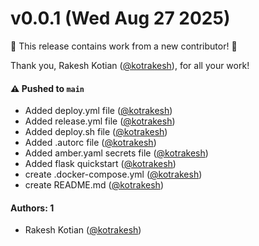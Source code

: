 # v0.0.1 (Wed Aug 27 2025)

:tada: This release contains work from a new contributor! :tada:

Thank you, Rakesh Kotian ([@kotrakesh](https://github.com/kotrakesh)), for all your work!

#### ⚠️ Pushed to `main`

- Added deploy.yml file ([@kotrakesh](https://github.com/kotrakesh))
- Added release.yml file ([@kotrakesh](https://github.com/kotrakesh))
- Added deploy.sh file ([@kotrakesh](https://github.com/kotrakesh))
- Added .autorc file ([@kotrakesh](https://github.com/kotrakesh))
- Added amber.yaml secrets file ([@kotrakesh](https://github.com/kotrakesh))
- Added flask quickstart ([@kotrakesh](https://github.com/kotrakesh))
- create .docker-compose.yml ([@kotrakesh](https://github.com/kotrakesh))
- create README.md ([@kotrakesh](https://github.com/kotrakesh))

#### Authors: 1

- Rakesh Kotian ([@kotrakesh](https://github.com/kotrakesh))

